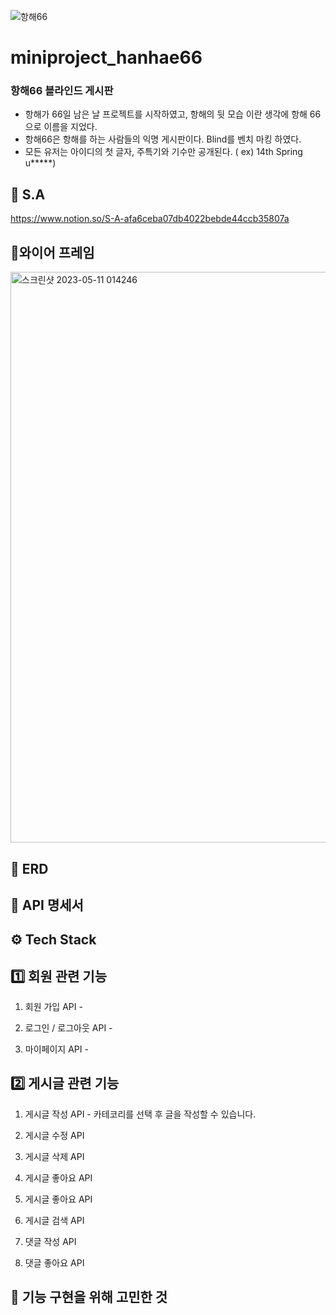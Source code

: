 
![항해66](https://github.com/seunghee58/miniproject_hanhae66/assets/129656095/7893b3ae-5d9e-4f26-8f1e-e6802da9597e)

# miniproject_hanhae66
### 항해66 블라인드 게시판
  - 항해가 66일 남은 날 프로젝트를 시작하였고, 항해의 뒷 모습 이란 생각에 항해 66으로 이름을 지었다.
  - 항해66은 항해를 하는 사람들의 익명 게시판이다. Blind를 벤치 마킹 하였다. 
  - 모든 유저는 아이디의 첫 글자, 주특기와 기수만 공개된다.  ( ex) 14th Spring u*****)

## 📃 S.A
https://www.notion.so/S-A-afa6ceba07db4022bebde44ccb35807a

## 📜와이어 프레임

<img width="913" alt="스크린샷 2023-05-11 014246" src="https://github.com/seunghee58/miniproject_hanhae66/assets/129656095/b30b6beb-c5e0-4635-b1ab-7bc7847a0d3a">

## 📰 ERD

## 📖 API 명세서

## ⚙️ Tech Stack

## 1️⃣ 회원 관련 기능
  1. 회원 가입 API
    - 
    
  2. 로그인 / 로그아웃 API
    - 

  3. 마이페이지 API
    - 
  
## 2️⃣ 게시글 관련 기능
  1. 게시글 작성 API
    - 카테코리를 선택 후 글을 작성할 수 있습니다.
  
  2. 게시글 수정 API
    
  3. 게시글 삭제 API
    
  4. 게시글 좋아요 API
    
  5. 게시글 좋아요 API
  
  6. 게시글 검색 API
  
  7. 댓글 작성 API

  8. 댓글 좋아요 API

## 🚩 기능 구현을 위해 고민한 것
  
